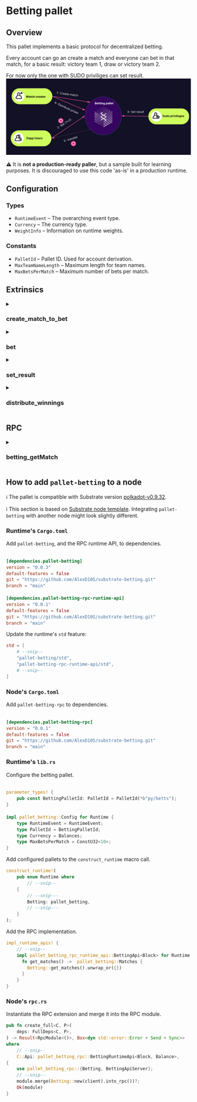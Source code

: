 # Betting pallet

## Overview

This pallet implements a basic protocol for decentralized betting.

Every account can go an create a match and everyone can bet in that match, for a basic result: victory team 1, draw or victory team 2.

For now only the one with SUDO priviliges can set result.
![Diagram](assets/diagram.png)

:warning: It is **not a production-ready paller**, but a sample built for learning purposes. It is discouraged to use this code 'as-is' in a production runtime.

## Configuration

### Types
* `RuntimeEvent` – The overarching event type.
* `Currency` – The currency type.
* `WeightInfo` – Information on runtime weights.

### Constants
* `PalletId` – Pallet ID. Used for account derivation.
* `MaxTeamNameLength` – Maximum length for team names.
* `MaxBetsPerMatch` – Maximum number of bets per match.

## Extrinsics

<details>
<summary><h3>create_match_to_bet</h3></summary>

Creates a match to bet on. This function must be dispatched by a signed extrinsic.
Emit an event on success: `MatchCreated`.

#### Parameters:
  * `origin` – Origin for the call. Must be signed.
  * `team1` – Name of the first team.
  * `team2` – Name of the second team.
  * `start` – Time when the match starts and a bet can not be placed (in blocks).
  * `lenght` – Duration of the match (in blocks).

#### Errors:
  * `MatchAlreadyExists` – A match for the specified values already exists.
  * `OriginHasAlreadyOpenMatch` – An origin can only have one match open.
  * `TimeMatchOver` – The match is created when the match time is over.
</details>

<details>
<summary><h3>bet</h3></summary>

Create bet for a match.
Emit an event on success: `BetPlaced`.

#### Parameters:
  * `origin` – Origin for the call. Must be signed.
  * `match_id` – Id of the match, in our case the creator of the bet accountId.
  * `amount_to_bet` – Amount placed for the bet.
  * `result` – The result for the bet.

#### Errors:
  * `MatchDoesNotExist` – A match selected for the bet doesn't exist.
  * `OriginHasAlreadyOpenMatch` – If the match has started, betting is not allowed.
  * `TimeMatchOver` – The match is created when the match time is over.
  * `MaxBets` – The match has reach its betting limit.
  * `AlreadyBet` – You already place the same bet in that match.
</details>

<details>
<summary><h3>set_result</h3></summary>

Notify the result of an existing match.
The dispatch origin for this call must be _Root_.
Emit an event on success: `MatchResult`.

#### Parameters:
  * `origin` – Origin for the call. Must be signed.
  * `match_id` – Id of the match, in our case the creator of the bet accountId.
  * `result` – The result of the match.

#### Errors:
  * `MatchDoesNotExist` – A match selected for the bet doesn't exist.
  * `TimeMatchNotOver` –  If the match is not over, set the result is not allowed.
</details>

<details>
<summary><h3>distribute_winnings</h3></summary>

When a match ends someone the owner of the match can distribute the money from the winers and delete the match.

#### Parameters:
  * `origin` – Origin for the call. Must be signed.

#### Errors:
  * `MatchDoesNotExist` – A match selected for the bet doesn't exist.
  * `MatchNotResult` –  The match still has not a result.
</details>

## RPC 

<details>
<summary><h3>betting_getMatch</h3></summary>

Get a match stored.

#### Parameters:
* `match_id` – ID of the match to retrieve (accountId of the creator).
</details>

## How to add `pallet-betting` to a node

:information_source: The pallet is compatible with Substrate version
[polkadot-v0.9.32](https://github.com/paritytech/substrate/tree/polkadot-v0.9.32).

:information_source: This section is based on
[Substrate node template](https://github.com/substrate-developer-hub/substrate-node-template/tree/main).
Integrating `pallet-betting` with another node might look slightly different.

### Runtime's `Cargo.toml`

Add `pallet-betting`, and the RPC runtime API, to dependencies.
```toml

[dependencies.pallet-betting]
version = "0.0.3"
default-features = false
git = "https://github.com/AlexD10S/substrate-betting.git"
branch = "main"

[dependencies.pallet-betting-rpc-runtime-api]
version = "0.0.1"
default-features = false
git = "https://github.com/AlexD10S/substrate-betting.git"
branch = "main"
```

Update the runtime's `std` feature:
```toml
std = [
    # --snip--
    "pallet-betting/std",
    "pallet-betting-rpc-runtime-api/std",
    # --snip--
]
```

### Node's `Cargo.toml`

Add `pallet-betting-rpc` to dependencies.
```toml

[dependencies.pallet-betting-rpc]
version = "0.0.1"
default-features = false
git = "https://github.com/AlexD10S/substrate-betting.git"
branch = "main"
```

### Runtime's `lib.rs`


Configure the betting pallet.
```rust

parameter_types! {
    pub const BettingPalletId: PalletId = PalletId(*b"py/betts");
}

impl pallet_betting::Config for Runtime {
    type RuntimeEvent = RuntimeEvent;
    type PalletId = BettingPalletId;
    type Currency = Balances;
    type MaxBetsPerMatch = ConstU32<10>;
}
```

Add configured pallets to the `construct_runtime` macro call.
```rust
construct_runtime!(
    pub enum Runtime where
        // --snip--
    {
        // --snip---
        Betting: pallet_betting,
        // --snip---
    }
);
```

Add the RPC implementation.
```rust
impl_runtime_apis! {
    // --snip--
    impl pallet_betting_rpc_runtime_api::BettingApi<Block> for Runtime {
      fn get_matches() ->  pallet_betting::Matches {
        Betting::get_matches().unwrap_or({})
      }
    }
}
``` 


### Node's `rpc.rs`

Instantiate the RPC extension and merge it into the RPC module.
```rust
pub fn create_full<C, P>(
    deps: FullDeps<C, P>,
) -> Result<RpcModule<()>, Box<dyn std::error::Error + Send + Sync>>
where
    // --snip--
    C::Api: pallet_betting_rpc::BettingRuntimeApi<Block, Balance>,
{
    use pallet_betting_rpc::{Betting, BettingApiServer};
    // --snip--
    module.merge(Betting::new(client).into_rpc())?;
    Ok(module)
}
``` 
